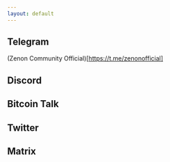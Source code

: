 ```yaml
---
layout: default
---
```


## Telegram
(Zenon Community Official)[https://t.me/zenonofficial]

## Discord

## Bitcoin Talk

## Twitter

## Matrix

